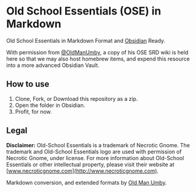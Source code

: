 # Old School Essentials (OSE) in Markdown

Old School Essentials in Markdown Format and [Obsidian](https://obsidian.md) Ready.

With permission from [@OldManUmby](https://github.com/OldManUmby/OSE.SRD.Wiki), a copy of his OSE SRD wiki is held here so that we may also host homebrew items, and expend this resource into a more advanced Obsidian Vault. 

## How to use

1. Clone, Fork, or Download this repository as a zip.
2. Open the folder in Obsidian.
3. Profit, for now.


## Legal

**Disclaimer:** Old-School Essentials is a trademark of Necrotic Gnome. The trademark and Old-School Essentials logo are used with permission of Necrotic Gnome, under license. For more information about Old-School Essentials or other intellectual property, please visit their website at [www.necroticgnome.com](http://www.necroticgnome.com).

Markdown conversion, and extended formats by [Old Man Umby](http://www.oldmanumby.com).
